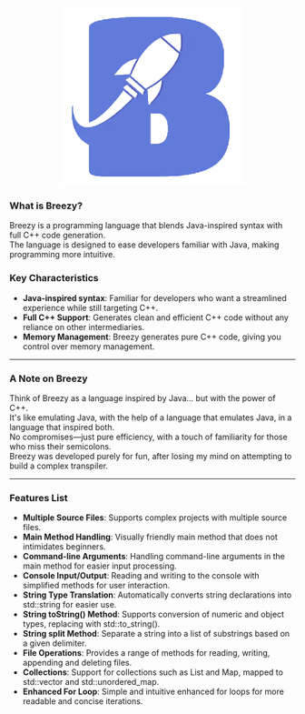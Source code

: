 <p align="center"> <img src="https://github.com/PantelisAndrianakis/Breezy/blob/main/logo.png"/></p>

### What is Breezy?

Breezy is a programming language that blends Java-inspired syntax with full C++ code generation.<br>
The language is designed to ease developers familiar with Java, making programming more intuitive.

### Key Characteristics
- **Java-inspired syntax**: Familiar for developers who want a streamlined experience while still targeting C++.
- **Full C++ Support**: Generates clean and efficient C++ code without any reliance on other intermediaries.
- **Memory Management**: Breezy generates pure C++ code, giving you control over memory management.

---

### A Note on Breezy

Think of Breezy as a language inspired by Java... but with the power of C++.<br>
It's like emulating Java, with the help of a language that emulates Java, in a language that inspired both.<br>
No compromises—just pure efficiency, with a touch of familiarity for those who miss their semicolons.<br>
Breezy was developed purely for fun, after losing my mind on attempting to build a complex transpiler.

---

### Features List
- **Multiple Source Files**: Supports complex projects with multiple source files.
- **Main Method Handling**: Visually friendly main method that does not intimidates beginners.
- **Command-line Arguments**: Handling command-line arguments in the main method for easier input processing.
- **Console Input/Output**: Reading and writing to the console with simplified methods for user interaction.
- **String Type Translation**: Automatically converts string declarations into std::string for easier use.
- **String toString() Method**: Supports conversion of numeric and object types, replacing with std::to_string().
- **String split Method**: Separate a string into a list of substrings based on a given delimiter.
- **File Operations**: Provides a range of methods for reading, writing, appending and deleting files.
- **Collections**: Support for collections such as List and Map, mapped to std::vector and std::unordered_map.
- **Enhanced For Loop**: Simple and intuitive enhanced for loops for more readable and concise iterations.
